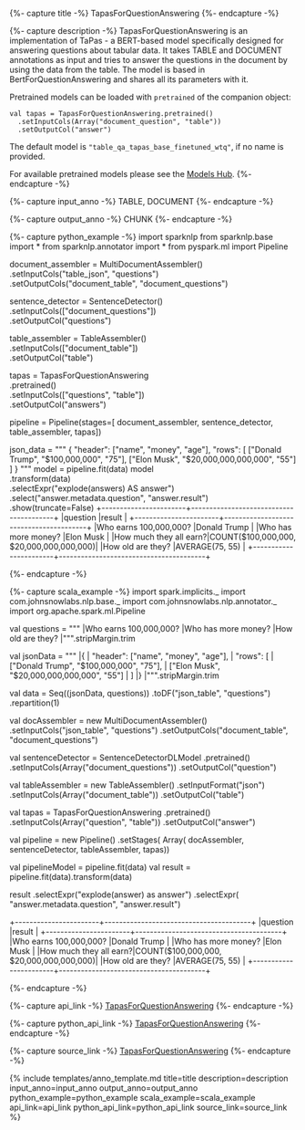 {%- capture title -%}
TapasForQuestionAnswering
{%- endcapture -%}

{%- capture description -%}
TapasForQuestionAnswering is an implementation of TaPas - a BERT-based model specifically
designed for answering questions about tabular data. It takes TABLE and DOCUMENT annotations
as input and tries to answer the questions in the document by using the data from the table.
The model is based in BertForQuestionAnswering and shares all its parameters with it.

Pretrained models can be loaded with `pretrained` of the companion object:
```
val tapas = TapasForQuestionAnswering.pretrained()
  .setInputCols(Array("document_question", "table"))
  .setOutputCol("answer")
```
The default model is `"table_qa_tapas_base_finetuned_wtq"`, if no name is provided.

For available pretrained models please see the
[Models Hub](https://sparknlp.org/models?task=Table+Question+Understanding).
{%- endcapture -%}

{%- capture input_anno -%}
TABLE, DOCUMENT
{%- endcapture -%}

{%- capture output_anno -%}
CHUNK
{%- endcapture -%}

{%- capture python_example -%}
import sparknlp
from sparknlp.base import *
from sparknlp.annotator import *
from pyspark.ml import Pipeline

document_assembler = MultiDocumentAssembler()\
    .setInputCols("table_json", "questions")\
    .setOutputCols("document_table", "document_questions")

sentence_detector = SentenceDetector()\
    .setInputCols(["document_questions"])\
    .setOutputCol("questions")

table_assembler = TableAssembler()\
    .setInputCols(["document_table"])\
    .setOutputCol("table")

tapas = TapasForQuestionAnswering\
    .pretrained()\
    .setInputCols(["questions", "table"])\
    .setOutputCol("answers")

pipeline = Pipeline(stages=[
    document_assembler,
    sentence_detector,
    table_assembler,
    tapas])

json_data = \"\"\"
{
    "header": ["name", "money", "age"],
    "rows": [
    ["Donald Trump", "$100,000,000", "75"],
    ["Elon Musk", "$20,000,000,000,000", "55"]
    ]
}
\"\"\"
model = pipeline.fit(data)
model\
    .transform(data)\
    .selectExpr("explode(answers) AS answer")\
    .select("answer.metadata.question", "answer.result")\
    .show(truncate=False)
+-----------------------+----------------------------------------+
|question               |result                                  |
+-----------------------+----------------------------------------+
|Who earns 100,000,000? |Donald Trump                            |
|Who has more money?    |Elon Musk                               |
|How much they all earn?|COUNT($100,000,000, $20,000,000,000,000)|
|How old are they?      |AVERAGE(75, 55)                         |
+-----------------------+----------------------------------------+

{%- endcapture -%}

{%- capture scala_example -%}
import spark.implicits._
import com.johnsnowlabs.nlp.base._
import com.johnsnowlabs.nlp.annotator._
import org.apache.spark.ml.Pipeline

 val questions =
   """
    |Who earns 100,000,000?
    |Who has more money?
    |How old are they?
    |""".stripMargin.trim

 val jsonData =
   """
    |{
    | "header": ["name", "money", "age"],
    | "rows": [
    |   ["Donald Trump", "$100,000,000", "75"],
    |   ["Elon Musk", "$20,000,000,000,000", "55"]
    | ]
    |}
    |""".stripMargin.trim

 val data = Seq((jsonData, questions))
  .toDF("json_table", "questions")
  .repartition(1)

val docAssembler = new MultiDocumentAssembler()
  .setInputCols("json_table", "questions")
  .setOutputCols("document_table", "document_questions")

val sentenceDetector = SentenceDetectorDLModel
  .pretrained()
  .setInputCols(Array("document_questions"))
  .setOutputCol("question")

val tableAssembler = new TableAssembler()
  .setInputFormat("json")
  .setInputCols(Array("document_table"))
  .setOutputCol("table")

val tapas = TapasForQuestionAnswering
  .pretrained()
  .setInputCols(Array("question", "table"))
  .setOutputCol("answer")

val pipeline = new Pipeline()
  .setStages(
    Array(
      docAssembler,
      sentenceDetector,
      tableAssembler,
       tapas))

val pipelineModel = pipeline.fit(data)
val result = pipeline.fit(data).transform(data)

result
  .selectExpr("explode(answer) as answer")
  .selectExpr(
    "answer.metadata.question",
    "answer.result")

+-----------------------+----------------------------------------+
|question               |result                                  |
+-----------------------+----------------------------------------+
|Who earns 100,000,000? |Donald Trump                            |
|Who has more money?    |Elon Musk                               |
|How much they all earn?|COUNT($100,000,000, $20,000,000,000,000)|
|How old are they?      |AVERAGE(75, 55)                         |
+-----------------------+----------------------------------------+

{%- endcapture -%}

{%- capture api_link -%}
[TapasForQuestionAnswering](/api/com/johnsnowlabs/nlp/annotators/classifier/dl/TapasForQuestionAnswering)
{%- endcapture -%}

{%- capture python_api_link -%}
[TapasForQuestionAnswering](/api/python/reference/autosummary/sparknlp/annotator/classifier_dl/tapas_for_question_answering/index.html?highlight=tapas#python.sparknlp.annotator.classifier_dl.tapas_for_question_answering.TapasForQuestionAnswering)
{%- endcapture -%}

{%- capture source_link -%}
[TapasForQuestionAnswering](https://github.com/JohnSnowLabs/spark-nlp/tree/master/src/main/scala/com/johnsnowlabs/nlp/annotators/classifier/dl/TapasForQuestionAnswering.scala)
{%- endcapture -%}

{% include templates/anno_template.md
title=title
description=description
input_anno=input_anno
output_anno=output_anno
python_example=python_example
scala_example=scala_example
api_link=api_link
python_api_link=python_api_link
source_link=source_link
%}